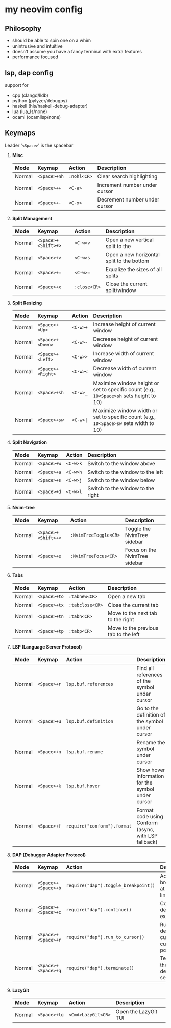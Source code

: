 # my neovim config
## Philosophy
- should be able to spin one <Up> on a whim
- unintrusive and intuitive
- doesn't assume you have a fancy terminal with extra features
- performance focused

## lsp, dap config
support for 
- cpp (clangd/lldb)
- python (pylyzer/debugpy)
- haskell (hls/haskell-debug-adapter)
- lua (lua\_ls/none)
- ocaml (ocamllsp/none)

## Keymaps
Leader '`<Space>`' is the spacebar

1.  **Misc**

    | Mode   | Keymap        | Action                      | Description                          |
    | :----- | :------------ | :-------------------------- | :----------------------------------- |
    | Normal | `<Space>+nh`    | `:nohl<CR>`                 | Clear search highlighting            |
    | Normal | `<Space>++`     | `<C-a>`                     | Increment number under cursor        |
    | Normal | `<Space>+-`     | `<C-x>`                     | Decrement number under cursor        |

2.  **Split Management**

    | Mode   | Keymap        | Action                      | Description                                   |
    | :----- | :------------ | :-------------------------- | :-------------------------------------------- |
    | Normal | `<Space>+<Shift>+>`     | `<C-w>v`                    | Open a new vertical split to the <Right>        |
    | Normal | `<Space>+v`     | `<C-w>s`                    | Open a new horizontal split to the bottom     |
    | Normal | `<Space>+=`     | `<C-w>=`                    | Equalize the sizes of all splits              |
    | Normal | `<Space>+x`     | `:close<CR>`                | Close the current split/window                |

3.  **Split Resizing**

    | Mode   | Keymap         | Action                      | Description                                         |
    | :----- | :------------- | :-------------------------- | :-------------------------------------------------- |
    | Normal | `<Space>+<Up>`     | `<C-w>+`                    | Increase height of current window                   |
    | Normal | `<Space>+<Down>`   | `<C-w>-`                    | Decrease height of current window                   |
    | Normal | `<Space>+<Left>`   | `<C-w>>`                    | Increase width of current window                    |
    | Normal | `<Space>+<Right>`  | `<C-w><`                    | Decrease width of current window                    |
    | Normal | `<Space>+sh`     | `<C-w>_`                    | Maximize window height or set to specific count (e.g., `10<Space>sh` sets height to 10) |
    | Normal | `<Space>+sw`     | `<C-w>\|`                   | Maximize window width or set to specific count (e.g., `10<Space>sw` sets width to 10)  |

4.  **Split Navigation**

    | Mode   | Keymap        | Action                      | Description                          |
    | :----- | :------------ | :-------------------------- | :----------------------------------- |
    | Normal | `<Space>+w`     | `<C-w>k`                    | Switch to the window above           |
    | Normal | `<Space>+a`     | `<C-w>h`                    | Switch to the window to the left     |
    | Normal | `<Space>+s`     | `<C-w>j`                    | Switch to the window below           |
    | Normal | `<Space>+d`     | `<C-w>l`                    | Switch to the window to the right    |

5.  **Nvim-tree**

    | Mode   | Keymap        | Action                      | Description                          |
    | :----- | :------------ | :-------------------------- | :----------------------------------- |
    | Normal | `<Space>+<Shift>+<`     | `:NvimTreeToggle<CR>`       | Toggle the NvimTree sidebar          |
    | Normal | `<Space>+e`     | `:NvimTreeFocus<CR>`        | Focus on the NvimTree sidebar        |

6.  **Tabs**

    | Mode   | Keymap        | Action                      | Description                          |
    | :----- | :------------ | :-------------------------- | :----------------------------------- |
    | Normal | `<Space>+to`    | `:tabnew<CR>`               | Open a new tab                       |
    | Normal | `<Space>+tx`    | `:tabclose<CR>`             | Close the current tab                |
    | Normal | `<Space>+tn`    | `:tabn<CR>`                 | Move to the next tab to the right    |
    | Normal | `<Space>+tp`    | `:tabp<CR>`                 | Move to the previous tab to the left |

7.  **LSP (Language Server Protocol)**

    | Mode   | Keymap        | Action                      | Description                                   |
    | :----- | :------------ | :-------------------------- | :-------------------------------------------- |
    | Normal | `<Space>+r`     | `lsp.buf.references`        | Find all references of the symbol under cursor |
    | Normal | `<Space>+u`     | `lsp.buf.definition`        | Go to the definition of the symbol under cursor |
    | Normal | `<Space>+n`     | `lsp.buf.rename`            | Rename the symbol under cursor                |
    | Normal | `<Space>+k`     | `lsp.buf.hover`             | Show hover information for the symbol under cursor |
    | Normal | `<Space>+f`     | `require("conform").format` | Format code using Conform (async, with LSP fallback) |

8.  **DAP (Debugger Adapter Protocol)**

    | Mode   | Keymap           | Action                              | Description                         |
    | :----- | :--------------- | :---------------------------------- | :---------------------------------- |
    | Normal | `<Space>+<Space>+b`  | `require("dap").toggle_breakpoint()`| Add/remove breakpoint at current line |
    | Normal | `<Space>+<Space>+c`  | `require("dap").continue()`         | Continue debugger execution         |
    | Normal | `<Space>+<Space>+r`  | `require("dap").run_to_cursor()`    | Run debugger to current cursor position |
    | Normal | `<Space>+<Space>+q`  | `require("dap").terminate()`        | Terminate the debugger session      |

9.  **LazyGit**

    | Mode   | Keymap        | Action                      | Description                          |
    | :----- | :------------ | :-------------------------- | :----------------------------------- |
    | Normal | `<Space>+lg`    | `<Cmd>LazyGit<CR>`          | Open the LazyGit TUI                 |



